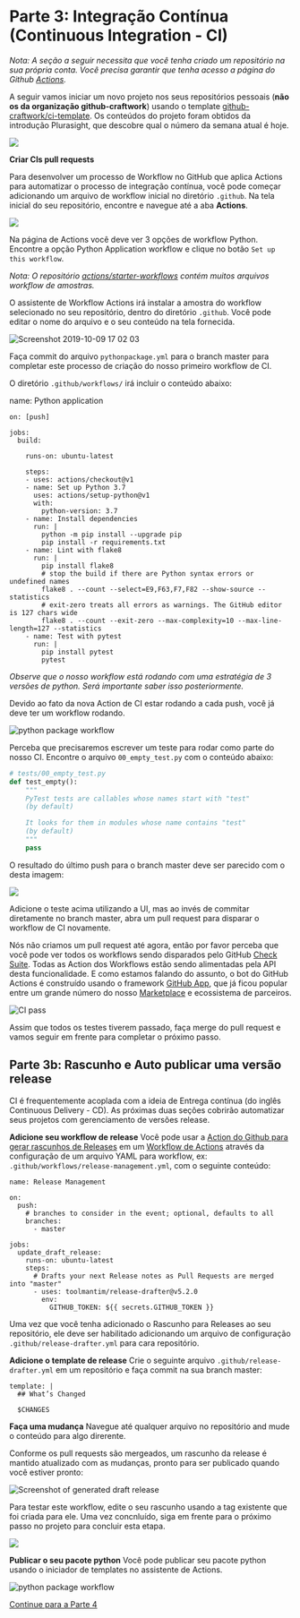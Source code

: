 
# Parte 3: Integração Contínua (Continuous Integration - CI) 

_Nota: A seção a seguir necessita que você tenha criado um repositório na sua própria conta. Você precisa garantir que tenha acesso a página do Github [Actions](https://github.com/features/actions)._

A seguir vamos iniciar um novo projeto nos seus repositórios pessoais (**não os da organização github-craftwork**) usando o template [github-craftwork/ci-template](https://github.com/github-craftwork/ci-template/generate). Os conteúdos do projeto foram obtidos da introdução Plurasight, que descobre qual o número da semana atual é hoje. 

![](https://user-images.githubusercontent.com/5713670/67403798-fb875180-f5a1-11e9-8989-2650dcbb20fd.png)


**Criar CIs pull requests**

Para desenvolver um processo de Workflow no GitHub que aplica Actions para automatizar o processo de integração contínua, você pode começar adicionando um arquivo de workflow inicial no diretório `.github`. Na tela inicial do seu repositório, encontre e navegue até a aba **Actions**.


![](https://user-images.githubusercontent.com/5713670/67405421-41ddb000-f5a4-11e9-8cb4-94f22aed4296.png)


Na página de Actions você deve ver 3 opções de workflow Python. Encontre a opção Python Application workflow e clique no botão `Set up this workflow`.

_Nota: O repositório [actions/starter-workflows](https://github.com/actions/starter-workflows) contém muitos arquivos workflow de amostras._

O assistente de Workflow Actions irá instalar a amostra do workflow selecionado no seu repositório, dentro do diretório `.github`. Você pode editar o nome do arquivo e o seu conteúdo na tela fornecida.

![Screenshot 2019-10-09 17 02 03](https://user-images.githubusercontent.com/5713670/67406658-e01e4580-f5a5-11e9-8d8c-6749ae6f9720.png)

Faça commit do arquivo `pythonpackage.yml` para o branch master para completar este processo de criação do nosso primeiro workflow de CI. 

O diretório `.github/workflows/` irá incluir o conteúdo abaixo:

name: Python application

```
on: [push]

jobs:
  build:

    runs-on: ubuntu-latest

    steps:
    - uses: actions/checkout@v1
    - name: Set up Python 3.7
      uses: actions/setup-python@v1
      with:
        python-version: 3.7
    - name: Install dependencies
      run: |
        python -m pip install --upgrade pip
        pip install -r requirements.txt
    - name: Lint with flake8
      run: |
        pip install flake8
        # stop the build if there are Python syntax errors or undefined names
        flake8 . --count --select=E9,F63,F7,F82 --show-source --statistics
        # exit-zero treats all errors as warnings. The GitHub editor is 127 chars wide
        flake8 . --count --exit-zero --max-complexity=10 --max-line-length=127 --statistics
    - name: Test with pytest
      run: |
        pip install pytest
        pytest
```

_Observe que o nosso workflow está rodando com uma estratégia de 3 versões de python. Será importante saber isso posteriormente._ 

Devido ao fato da nova Action de CI estar rodando a cada push, você já deve ter um workflow rodando.

![python package workflow](https://user-images.githubusercontent.com/5713670/67407777-8d458d80-f5a7-11e9-8827-40d19dde78ad.png)


Perceba que precisaremos escrever um teste para rodar como parte do nosso CI. Encontre o arquivo `00_empty_test.py` com o conteúdo abaixo:

```py
# tests/00_empty_test.py
def test_empty():
    """
    PyTest tests are callables whose names start with "test"
    (by default)

    It looks for them in modules whose name contains "test"
    (by default)
    """
    pass

```

O resultado do último push para o branch master deve ser parecido com o desta imagem:

![](https://user-images.githubusercontent.com/4427768/67440385-8599df00-f5cf-11e9-9152-e0f19a5e8527.png)


Adicione o teste acima utilizando a UI, mas ao invés de commitar diretamente no branch master, abra um pull request para disparar o workflow de CI novamente. 

Nós não criamos um pull request até agora, então por favor perceba que você pode ver todos os workflows sendo disparados pelo GitHub [Check Suite](https://developer.github.com/v3/checks/). Todas as Action dos Workflows estão sendo alimentadas pela API desta funcionalidade. E como estamos falando do assunto, o bot do GitHub Actions é construído usando o framework [GitHub App](https://developer.github.com/apps/), que já ficou popular entre um grande número do nosso [Marketplace](https://github.com/marketplace) e ecossistema de parceiros.

![CI pass](https://user-images.githubusercontent.com/5713670/67408875-3b9e0280-f5a9-11e9-8751-da299236cbbb.png)

Assim que todos os testes tiverem passado, faça merge do pull request e vamos seguir em frente para completar o próximo passo. 
    
## Parte 3b: Rascunho e Auto publicar uma versão release
CI é frequentemente acoplada com a ideia de Entrega contínua (do inglês Continuous Delivery - CD). As próximas duas seções cobrirão automatizar seus projetos com gerenciamento de versões release.

**Adicione seu workflow de release**
Você pode usar a [Action do Github para gerar rascunhos de Releases](https://github.com/marketplace/actions/release-drafter) em um [Workflow de Actions](https://help.github.com/en/articles/about-github-actions) através da configuração de um arquivo YAML para workflow, ex: `.github/workflows/release-management.yml`, com o seguinte conteúdo:


    name: Release Management
    
    on:
      push:
        # branches to consider in the event; optional, defaults to all
        branches:
          - master
    
    jobs:
      update_draft_release:
        runs-on: ubuntu-latest
        steps:
          # Drafts your next Release notes as Pull Requests are merged into "master"
          - uses: toolmantim/release-drafter@v5.2.0
            env:
              GITHUB_TOKEN: ${{ secrets.GITHUB_TOKEN }}

Uma vez que você tenha adicionado o Rascunho para Releases ao seu repositório, ele deve ser habilitado adicionando um arquivo de configuração `.github/release-drafter.yml` para cara repositório.

**Adicione o template de release**
Crie o seguinte arquivo `.github/release-drafter.yml` em um repositório e faça commit na sua branch master:

    template: |
      ## What’s Changed
    
      $CHANGES

**Faça uma mudança**
Navegue até qualquer arquivo no repositório and mude o conteúdo para algo direrente. 

Conforme os pull requests são mergeados, um rascunho da release é mantido atualizado com as mudanças, pronto para ser publicado quando você estiver pronto:

![Screenshot of generated draft release](https://github.com/toolmantim/release-drafter/raw/master/design/screenshot.png)


Para testar este workflow, edite o seu rascunho usando a tag existente que foi criada para ele. Uma vez concnluído, siga em frente para o próximo passo no projeto para concluir esta etapa.

![](https://paper-attachments.dropbox.com/s_CDDCC4EC3C7C8C14E8A73684CA9909721C965A1258B4380D90B28E1A4E030470_1569513609522_Screenshot+2019-09-26+08.59.53.png)


**Publicar o seu pacote python**
Você pode publicar seu pacote python usando o iniciador de templates no assistente de Actions.

![python package workflow ](https://user-images.githubusercontent.com/5713670/67405981-fb3c8580-f5a4-11e9-8dbe-4318cf7a4e9b.png)


[Continue para a Parte 4](part4-bonus.md)
